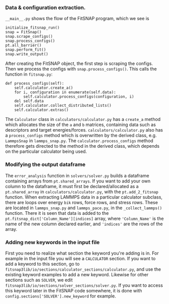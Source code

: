 ### Data & configuration extraction.

`__main__.py` shows the flow of the FitSNAP program, which we see is

    initialize_fitsnap_run()
    snap = FitSnap()
    snap.scrape_configs()
    snap.process_configs()
    pt.all_barrier()
    snap.perform_fit()
    snap.write_output()

After creating the FitSNAP object, the first step is scraping the configs.
Then we process the configs with `snap.process_configs()`.
This calls the function in `fitsnap.py`:

    def process_configs(self):
        self.calculator.create_a()
        for i, configuration in enumerate(self.data):
            self.calculator.process_configs(configuration, i)
        del self.data
        self.calculator.collect_distributed_lists()
        self.calculator.extras()

The `Calculator` class in `calculators/calculator.py` has a `create_a` method which allocates the 
size of the `a` and `b` matrices, containing data such as descriptors and target energies/forces.
`calculators/calculator.py` also has a `process_configs` method which is overwritten by the 
derived class, e.g. `LammpsSnap` in `lammps_snap.py`.
The `calculator.process_configs` method therefore gets directed to the method in the derived 
class, which depends on the particular calculator being used.

### Modifying the output dataframe

The `error_analysis` function in `solvers/solver.py` builds a dataframe containing arrays from 
`pt.shared_arrays`. If you want to add your own column to the dataframe, it must first be 
declared/allocated as a `pt.shared_array` in `calculators/calculator.py`, with the 
`pt.add_2_fitsnap` function. When extracting LAMMPS data in a particular calculator subclass, 
there are loops over energy `bik` rows, force rows, and stress rows. These are located in 
`lammps_snap.py` and `lammps_pace.py`, in the `_collect_lammps()` function. There it is seen that 
data is added to the `pt.fitsnap_dict['Column_Name'][indices]` array, where `'Column_Name'` is the 
name of the new column declared earlier, and `'indices'` are the rows of the array.

### Adding new keywords in the input file

First you need to realize what section the keyword you're adding is in. For example in the input
file you will see a `CALCULATOR` section. If you want to add a keyword to this section, go to 
`fitsnap3lib/io/sections/calculator_sections/calculator.py`, and use the existing keyword examples
to add a new keyword. Likewise for other sections such as `SOLVER`, we edit 
`fitsnap3lib/io/sections/solver_sections/solver.py`. If you want to access this keyword later in
the FitSNAP code somewhere, it is done with `config.sections['SOLVER'].new_keyword` for example.  
